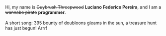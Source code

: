 Hi, my name is ~~Guybrush Threepwood~~ **Luciano Federico Pereira**, and I am a ~~wannabe pirate~~ **programmer**.<br><br>A short song: 395 bounty of doubloons gleams in the sun, a treasure hunt has just begun! Arrr!
